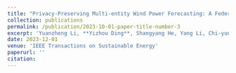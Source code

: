 ```yaml
---
title: "Privacy-Preserving Multi-entity Wind Power Forecasting: A Federated Learning Approach"
collection: publications
permalink: /publication/2023-10-01-paper-title-number-3
excerpt: 'Yuanzheng Li, **Yizhou Ding**, Shangyang He, Yang Li, Chi-yung Chung, Zhigang Zeng'
date: 2023-12-01
venue: 'IEEE Transactions on Sustainable Energy'
paperurl: ''
citation:
---
```

<!-- This paper is about the number 2. The number 3 is left for future work.

[Download paper here](http://academicpages.github.io/files/paper2.pdf) -->
